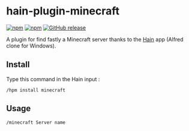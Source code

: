 # hain-plugin-minecraft

[![npm](https://img.shields.io/npm/dt/hain-plugin-minecraft.svg)](https://www.npmjs.com/package/hain-plugin-minecraft
) [![npm](https://img.shields.io/npm/dm/hain-plugin-minecraft.svg)](https://www.npmjs.com/package/hain-plugin-minecraft
) [![GitHub release](https://img.shields.io/github/release/metrakit/hain-plugin-minecraft.svg)](https://www.npmjs.com/package/hain-plugin-minecraft)

A plugin for find fastly a Minecraft server thanks to the [Hain](https://github.com/appetizermonster/hain) app (Alfred clone for Windows).

## Install

Type this command in the Hain input :
```
/hpm install minecraft
```

## Usage

```
/minecraft Server name
```
